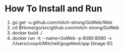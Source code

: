# How To Install and Run

1. go get -u github.com/mitch-strong/GoWeb/Web
2. cd $Home/go/src/github.com/mitch-strong/GoWeb
3. docker build ./
4. docker run -it --name=GoWeb -p 8080:8080 -v /Users/coop4/Mitchell/gogettest/app  [Image ID]  

